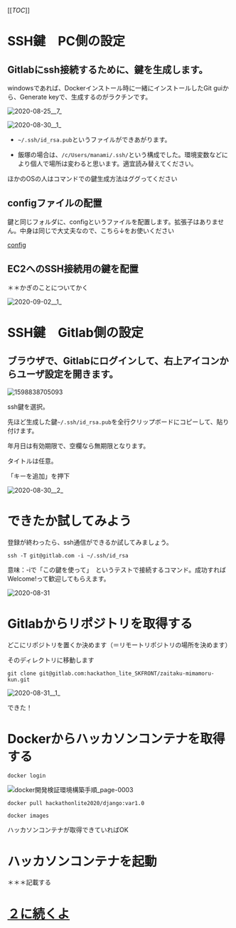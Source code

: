 [[_TOC_]]

# SSH鍵　PC側の設定

## Gitlabにssh接続するために、鍵を生成します。

windowsであれば、Dockerインストール時に一緒にインストールしたGit guiから、Generate keyで、生成するのがラクチンです。

![2020-08-25__7_](uploads/e33b5b87b39164f1b2d0eeed0ece124e/2020-08-25__7_.png)

![2020-08-30__1_](uploads/f717d156eb743e88ac83196473dbf7b1/2020-08-30__1_.png)

- `~/.ssh/id_rsa.pub`というファイルができあがります。

- 飯塚の場合は、`/c/Users/manami/.ssh/`という構成でした。環境変数などにより個人で場所は変わると思います。適宜読み替えてください。

ほかのOSの人はコマンドでの鍵生成方法はググってください


## configファイルの配置
鍵と同じフォルダに、configというファイルを配置します。拡張子はありません。中身は同じで大丈夫なので、こちら↓をお使いください

[config](uploads/f4a2ed20aee3e9ff91fa7db53d5a3e81/config)


## EC2へのSSH接続用の鍵を配置

＊＊かぎのことについてかく

![2020-09-02__1_](uploads/484988463526413cb91ba603f5d83835/2020-09-02__1_.png)

# SSH鍵　Gitlab側の設定

##  ブラウザで、Gitlabにログインして、右上アイコンからユーザ設定を開きます。

![1598838705093](uploads/02a18d40de8300d4b04e52e1436c7eef/1598838705093.jpg)

ssh鍵を選択。

先ほど生成した鍵`~/.ssh/id_rsa.pub`を全行クリップボードにコピーして、貼り付けます。

年月日は有効期限で、空欄なら無期限となります。

タイトルは任意。

「キーを追加」を押下

![2020-08-30__2_](uploads/1de597f129637ad051b91b08c85dd376/2020-08-30__2_.png)


# できたか試してみよう

登録が終わったら、ssh通信ができるか試してみましょう。

`ssh -T git@gitlab.com -i ~/.ssh/id_rsa`

意味：-iで「この鍵を使って」　というテストで接続するコマンド。成功すればWelcome!って歓迎してもらえます。

![2020-08-31](uploads/f1ccabc424ccbb780439c338abdd43e0/2020-08-31.png)


# Gitlabからリポジトリを取得する

どこにリポジトリを置くか決めます（＝リモートリポジトリの場所を決めます）

そのディレクトリに移動します

`git clone git@gitlab.com:hackathon_lite_SKFRONT/zaitaku-mimamoru-kun.git`

![2020-08-31__1_](uploads/0d6744e22b12ec904e61e6fc7b067166/2020-08-31__1_.png)

できた！


# Dockerからハッカソンコンテナを取得する

`docker login`

![docker開発検証環境構築手順_page-0003](uploads/0ab4e205c5ee6b96020f620e1f90d192/docker開発検証環境構築手順_page-0003.jpg)

`docker pull hackathonlite2020/django:var1.0`

`docker images`

ハッカソンコンテナが取得できていればOK


# ハッカソンコンテナを起動

＊＊＊記載する


# [２に続くよ](https://gitlab.com/hackathon_lite_SKFRONT/sandbox/-/wikis/Git+Docker-%E5%85%A8%E5%93%A1%E5%90%91%E3%81%91/2.%E3%83%AD%E3%83%BC%E3%82%AB%E3%83%AB%E3%83%AA%E3%83%9D%E3%82%B8%E3%83%88%E3%83%AA%E3%81%AE%E6%9B%B4%E6%96%B0%E3%81%8B%E3%82%89Docker%E8%B5%B7%E5%8B%95%E3%81%BE%E3%81%A7)